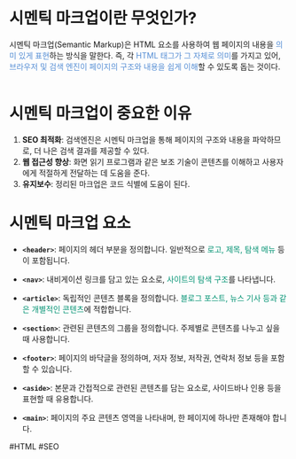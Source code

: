 
# 시멘틱 마크업이란 무엇인가?
시멘틱 마크업(Semantic Markup)은 HTML 요소를 사용하여 웹 페이지의 내용을 <font color="#548dd4">의미 있게 표현</font>하는 방식을 말한다. 즉, 각 <font color="#548dd4">HTML 태그가 그 자체로 의미</font>를 가지고 있어, <font color="#548dd4">브라우저 및 검색 엔진이 페이지의 구조와 내용을 쉽게 이해</font>할 수 있도록 돕는 것이다.

```

```

# 시멘틱 마크업이 중요한 이유

1. **SEO 최적화**: 검색엔진은 시멘틱 마크업을 통해 페이지의 구조와 내용을 파악하므로, 더 나은 검색 결과를 제공할 수 있다.
2. **웹 접근성 향상**: 화면 읽기 프로그램과 같은 보조 기술이 콘텐츠를 이해하고 사용자에게 적절하게 전달하는 데 도움을 준다. 
3. **유지보수**: 정리된 마크업은 코드 식별에 도움이 된다.

# 시멘틱 마크업 요소

- **`<header>`**: 페이지의 헤더 부분을 정의합니다. 일반적으로 <font color="#009272">로고, 제목, 탐색 메뉴</font> 등이 포함됩니다.
    
- **`<nav>`**: 내비게이션 링크를 담고 있는 요소로, <font color="#009272">사이트의 탐색 구조</font>를 나타냅니다.
    
- **`<article>`**: 독립적인 콘텐츠 블록을 정의합니다.<font color="#009272"> 블로그 포스트, 뉴스 기사 등과 같은 개별적인 콘텐츠</font>에 적합합니다.
    
- **`<section>`**: 관련된 콘텐츠의 그룹을 정의합니다. 주제별로 콘텐츠를 나누고 싶을 때 사용합니다.
    
- **`<footer>`**: 페이지의 바닥글을 정의하며, 저자 정보, 저작권, 연락처 정보 등을 포함할 수 있습니다.
    
- **`<aside>`**: 본문과 간접적으로 관련된 콘텐츠를 담는 요소로, 사이드바나 인용 등을 표현할 때 유용합니다.
    
- **`<main>`**: 페이지의 주요 콘텐츠 영역을 나타내며, 한 페이지에 하나만 존재해야 합니다.






#HTML #SEO